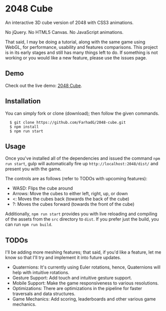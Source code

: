 2048 Cube
====

An interactive 3D cube version of 2048 with CSS3 animations.

No jQuery. No HTML5 Canvas. No JavaScript animations.

That said, I may be doing a tutorial, along with the same game using WebGL, for performance, usability and features comparisons. This project is in its early stages and still has many things left to do. If something is not working or you would like a new feature, please use the issues page.

## Demo

Check out the live demo: <a href="http://farhadg.github.io/2048-cube/dist/" target="_blank">2048 Cube</a>.

## Installation

You can simply fork or clone (download); then follow the given commands.

```
  $ git clone https://github.com/FarhadG/2048-cube.git
  $ npm install
  $ npm run start
```

## Usage

Once you've installed all of the dependencies and issued the command `npm run start`, gulp will automatically fire up `http://localhost:2048/dist/` and present you with the game.

The controls are as follows (refer to TODOs with upcoming features):
- WASD: Flips the cube around
- Arrows: Move the cubes to either left, right, up, or down
- <: Moves the cubes back (towards the back of the cube)
- ?: Moves the cubes forward (towards the front of the cube)

Additionally, `npm run start` provides you with live reloading and compiling of the assets from the `src` directory to `dist`. If you prefer just the build, you can run `npm run build`.

## TODOs

I'll be adding more meshing features; that said, if you'd like a feature, let me know so that I'll try and implement it into future updates.

- Quaternions: It's currently using Euler rotations, hence, Quaternions will help with intuitive rotations.
- Gesture Support: Add touch and intuitive gesture support.
- Mobile Support: Make the game responsiveness to various resolutions.
- Optimizations: There are optimizations in the pipeline for faster traversals and data structures.
- Game Mechanics: Add scoring, leaderboards and other various game mechanics.
